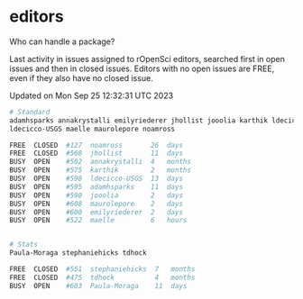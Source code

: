 # editors

Who can handle a package?

Last activity in issues assigned to rOpenSci editors, searched first in open
issues and then in closed issues. Editors with no open issues are FREE, even if
they also have no closed issue.


Updated on Mon Sep 25 12:32:31 UTC 2023

```bash
# Standard
adamhsparks annakrystalli emilyriederer jhollist jooolia karthik ldecicco
ldecicco-USGS maelle maurolepore noamross

FREE  CLOSED  #127  noamross       26  days
FREE  CLOSED  #568  jhollist       11  days
BUSY  OPEN    #502  annakrystalli  4   months
BUSY  OPEN    #575  karthik        2   months
BUSY  OPEN    #598  ldecicco-USGS  13  days
BUSY  OPEN    #595  adamhsparks    11  days
BUSY  OPEN    #590  jooolia        2   days
BUSY  OPEN    #608  maurolepore    2   days
BUSY  OPEN    #600  emilyriederer  2   days
BUSY  OPEN    #522  maelle         6   hours


# Stats
Paula-Moraga stephaniehicks tdhock

FREE  CLOSED  #551  stephaniehicks  7   months
FREE  CLOSED  #475  tdhock          4   months
BUSY  OPEN    #603  Paula-Moraga    11  days
```
